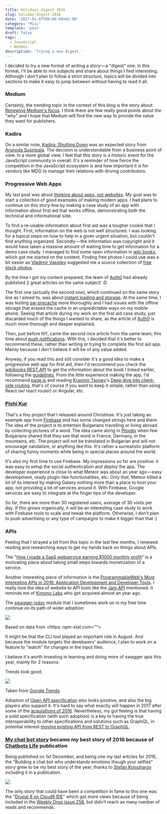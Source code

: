 ```yaml
---
title: Holidays digest 2016
slug: holiday-digest-2016
date: '2017-01-07T00:00:00+02:00'
category: 'Misc'
template: 'post'
draft: false
tags:
  - JavaScript
  - WebDev
description: 'Trying a new digest.'
---
```


I decided to try a new format of writing a story — a "digest" one. In this format, I'll be able to mix subjects and share about things I find interesting. Although I don't plan to follow a strict structure, topics will be divided into sections to make it easy to jump between without having to read it all.

### Medium

Certainly, the trending topic in the context of this blog is the story about [Renewing Medium's focus][1]. I think there are few really good points about the "why" and I hope that Medium will find the new way to provide the value they want for publishers.

### Kadira

On a similar note, [Kadira: Shutting Down][2] was an expected story from [Arunoda Susiripala][3]. The decision is understandable from a business point of view. In a more global view, I feel that this story is a historic event for the JavaScript community in overall. It's a reminder of how fierce the competition in the JavaScript ecosystem is and how important it is for vendors like MDG to manage their relations with driving contributors.

### Progressive Web Apps

My last post was about [thinking about apps, not websites][4]. My goal was to start a collection of good examples of making modern apps. I had plans to continue on this story-line by making a case study of an app with information about first aid that works offline, demonstrating both the technical and informational side.

To find a re-usable information about first aid was a tougher cookie that I thought. First, information on the web is not well structured. I was looking for a topical steps on how to help in a given urgent situation, but couldn't find anything organized. Secondly — the information was copyright and it would have taken a massive amount of waiting time to get information for a demo case study. I managed to find some open information in [wiki books][5], which got me started on the content. Finding free photos I could use was a bit easier as [Vladimir Vassilev][6] suggested me a source collection of [free stock photos][7].

By the time I got my content prepared, the team of [Auth0][8] had already published 2 great articles on the same subject! :D

The first one (actually the second one), which continued on the same story line as I aimed to, was about [instant loading and storage][9]. At the same time, I was testing [sw-precache][10] more thoroughly and I had issues with the offline storage that erased the cache in an unpredictable ways on my mobile phone. Seeing that article during my work on the first aid case study, just discarded much of the things I wanted to share, as the article of [Auth0][11] is much more thorough and deeper explained.

Then, just before NY, came the second nice article from the same team, this time about [push notifications][12]. With this, I decided that it's better to recommend these, rather than writing or trying to complete the first aid app. Mainly because I don't believe it will be of any value added.

Anyway, if you read this and still consider it's a good idea to make a progressive web app for first aid, then I'd recommend you check the [wikibooks REST API][13] to get the information about the book I linked earlier, following the [guidelines][14]. From the little experience making the app, I'd recommend [page.js][15] and reading [Krasimir Tsonev][16]'s [Deep dive into client-side routing][17], that's of course if you want to keep it simple, rather than using React (w/ react router) or Angular, etc.

### [Pishi Kur][18]

That's a tiny project that I released around Christmas. It's just taking an example app from [Firebase][19] and has some changed strings here and there. The idea of the project is to entertain Bulgarians travelling or living abroad by collecting pictures of a word. The idea came along in [Plovdiv][20] when few Bulgarians shared that they see that word in France, Germany, in the mountains, etc. The project will not be translated in Bulgarian and will not encourage vandalism, or anything like this. It's rather a surrealistic platform of sharing funny moments while being in special places around the world.

It's also my first time to use Firebase. My impressions so far are positive: it was easy to setup the social authentication and deploy the app. The developer experience is close to what Meteor was about an year ago — easy development, ready plugin-like functionalities, etc. Only that, Meteor killed a lot of its interest by making Galaxy nothing more than a place to host your app, not providing a lot of services around it. With Firebase, Google services are easy to integrate at the finger tips of the developer.

So far, there are more than 30 registered users, average of 30 visits per day. If this grows organically, it will be an interesting case study to work with Firebase tools to scale and tweak the platform. Otherwise, I don't plan to push advertising or any type of campaigns to make it bigger than that :)

### APIs

Feeling that I strayed a bit from this topic in the last few months, I renewed reading and researching ways to get my hands back on things about APIs.

The "[How I made a SaaS webservice earning \$1000 monthly profit][21]" is a motivating piece about taking small steps towards monetization of a service.

Another interesting piece of information is the [ProgrammableWeb's Most Interesting APIs in 2016: Application Development and Developer Tools][22]. I really love the idea of website to API tools like the [Jam API][23] mentioned. It reminds me of [Kimono Labs][24] who got acquired almost an year ago.

The [swagger-jsdoc][25] module that I sometimes work on in my free time continue on its path of wider adoption:

![][26]

Based on data from <https: npm-stat.com="">

It might be that the CLI tool played an important role in August. And because the module targets the developers' audience, I plan to work on a feature to "watch" for changes in the input files.

I believe it's worth investing in learning and doing more of swagger apis this year, mainly for 2 reasons:

Trends look good:

![][27]

Taken from [Google Trends][28]

Adoption of [Open API specification][29] also looks positive, and also the big players also support it. It's hard to say what exactly will happen in 2017 after some of the [acquisitions of 2016][30]. Nevertheless, my gut feeling is that having a solid specification (with such adoption) is a key to having the true interoperability to other specifications and solutions such as GraphQL, in potential interest [moving existing API from REST to GraphQL][31].

### [My chat bot story][32] became my best story of 2016 because of [Chatbots Life][33] publication

Being published on 1st December, and being one my last articles for 2016, the "Building a chat bot who understands emotions though your selfies" story grew to be my best story of the year, thanks to [Stefan Kojouharov][34] including it in a publication.

![][35]

The only story that could have been a competition in fame to this one was the "[Drupal 8 on Cloud9 IDE][36]" which got more views because of being included in the [Weekly Drop issue 258][37], but didn't reach as many number of reads and recommends.

[1]: https://blog.medium.com/renewing-mediums-focus-98f374a960be#.yuaggxs6c
[2]: https://voice.kadira.io/kadira-shutting-down-7d35994db85d#.mmph3hury
[3]: https://medium.com/@arunoda
[4]: https://medium.com/@kalin.chernev/think-about-apps-not-websites-13757f9736de#.5v5yhw1p3
[5]: https://en.wikibooks.org/wiki/First_Aid
[6]: https://medium.com/@disastacre
[7]: http://re-wp.com/stock-photos/
[8]: https://medium.com/@auth0
[9]: https://auth0.com/blog/introduction-to-progressive-web-apps-instant-loading-part-2/
[10]: https://github.com/GoogleChrome/sw-precache
[11]: https://auth0.com/
[12]: https://auth0.com/blog/introduction-to-progressive-web-apps-push-notifications-part-3/
[13]: https://www.mediawiki.org/wiki/API:Main_page
[14]: https://wikimediafoundation.org/wiki/Developer_app_guidelines
[15]: https://visionmedia.github.io/page.js/
[16]: https://medium.com/@krasimirtsonev
[17]: http://krasimirtsonev.com/blog/article/deep-dive-into-client-side-routing-navigo-pushstate-hash
[18]: https://pishikur.com/
[19]: https://firebase.google.com/
[20]: https://en.wikipedia.org/wiki/Plovdiv
[21]: https://hackernoon.com/how-i-made-a-saas-webservice-earning-1000-monthly-profit-6d2b782b95c8#.jrv7pfxuz
[22]: https://www.programmableweb.com/news/programmablewebs-most-interesting-apis-2016-application-development-and-developer-tools/brief/2016/12/23
[23]: https://www.jamapi.xyz/
[24]: https://medium.com/@kimonolabs
[25]: https://www.npmjs.com/package/swagger-jsdoc
[26]: https://cdn-images-1.medium.com/max/800/1*yJ4w5B4sAANmTqrJlHpcFw.png
[27]: https://cdn-images-1.medium.com/max/800/1*bVdbmTcQZsE4tYunE7Jh5Q.png
[28]: https://www.google.com/trends/explore?q=swagger%20api
[29]: https://www.openapis.org/
[30]: https://medium.com/the-era-of-apis/over-500m-invested-in-api-companies-in-2016-with-16-acquisitions-cc4f3d2beef8#.99codaicj
[31]: https://medium.com/@raxwunter/moving-existing-api-from-rest-to-graphql-205bab22c184#.h6rctdrxm
[32]: https://chatbotslife.com/building-a-chat-bot-who-understands-emotions-though-your-selfies-e9fa7cc4b627#.rgfcezwnz
[33]: https://medium.com/@ChatBotsLife
[34]: https://medium.com/@kojouharov
[35]: https://cdn-images-1.medium.com/max/800/1*HgTPQnk-aW0wxKdFitxtzg.png
[36]: https://medium.com/@kalin.chernev/drupal-8-on-cloud9-ide-1a294328e1aa#.g3a7u6t68
[37]: http://www.theweeklydrop.com/archive/issue-258
